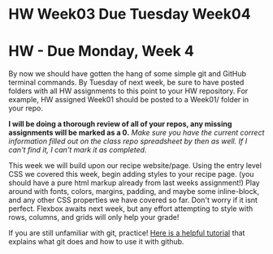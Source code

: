 # HW Week03 Due Tuesday Week04

# HW - Due Monday, Week 4

By now we should have gotten the hang of some simple git and GitHub terminal commands. By Tuesday of next week, be sure to have posted folders with all HW assignments to this point to your HW repository. For example, HW assigned Week01 should be posted to a Week01/ folder in your repo.

**I will be doing a thorough review of all of your repos, any missing assignments will be marked as a 0.** _Make sure you have the current correct information filled out on the class repo spreadsheet by then as well. If I can't find it, I can't mark it as completed._

This week we will build upon our recipe website/page. Using the entry level CSS we covered this week, begin adding styles to your recipe page. (you should have a pure html markup already from last weeks assignment!) Play around with fonts, colors, margins, padding, and maybe some inline-block, and any other CSS properties we have covered so far. Don't worry if it isnt perfect. Flexbox awaits next week, but any effort attempting to style with rows, columns, and grids will only help your grade!

If you are still unfamiliar with git, practice! [Here is a helpful tutorial](http://rogerdudler.github.io/git-guide/) that explains what git does and how to use it with github.
